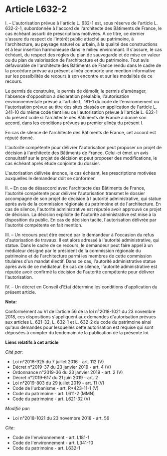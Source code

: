 # Article L632-2

I. – L'autorisation prévue à l'article L. 632-1 est, sous réserve de l'article L. 632-2-1, subordonnée à l'accord de
l'architecte des Bâtiments de France, le cas échéant assorti de prescriptions motivées. A ce titre, ce dernier s'assure du
respect de l'intérêt public attaché au patrimoine, à l'architecture, au paysage naturel ou urbain, à la qualité des
constructions et à leur insertion harmonieuse dans le milieu environnant. Il s'assure, le cas échéant, du respect des règles
du plan de sauvegarde et de mise en valeur ou du plan de valorisation de l'architecture et du patrimoine. Tout avis
défavorable de l'architecte des Bâtiments de France rendu dans le cadre de la procédure prévue au présent alinéa comporte une
mention informative sur les possibilités de recours à son encontre et sur les modalités de ce recours.

Le permis de construire, le permis de démolir, le permis d'aménager, l'absence d'opposition à déclaration préalable,
l'autorisation environnementale prévue à l'article L. 181-1 du code de l'environnement ou l'autorisation prévue au titre des
sites classés en application de l'article L. 341-10 du même code tient lieu de l'autorisation prévue à l'article L. 632-1 du
présent code si l'architecte des Bâtiments de France a donné son accord, dans les conditions prévues au premier alinéa du
présent I.

En cas de silence de l'architecte des Bâtiments de France, cet accord est réputé donné.

L'autorité compétente pour délivrer l'autorisation peut proposer un projet de décision à l'architecte des Bâtiments de
France. Celui-ci émet un avis consultatif sur le projet de décision et peut proposer des modifications, le cas échéant après
étude conjointe du dossier.

L'autorisation délivrée énonce, le cas échéant, les prescriptions motivées auxquelles le demandeur doit se conformer.

II. – En cas de désaccord avec l'architecte des Bâtiments de France, l'autorité compétente pour délivrer l'autorisation
transmet le dossier accompagné de son projet de décision à l'autorité administrative, qui statue après avis de la commission
régionale du patrimoine et de l'architecture. En cas de silence, l'autorité administrative est réputée avoir approuvé ce
projet de décision. La décision explicite de l'autorité administrative est mise à la disposition du public. En cas de
décision tacite, l'autorisation délivrée par l'autorité compétente en fait mention.

III. – Un recours peut être exercé par le demandeur à l'occasion du refus d'autorisation de travaux. Il est alors adressé à
l'autorité administrative, qui statue. Dans le cadre de ce recours, le demandeur peut faire appel à un médiateur désigné par
le président de la commission régionale du patrimoine et de l'architecture parmi les membres de cette commission titulaires
d'un mandat électif. Dans ce cas, l'autorité administrative statue après avis de ce médiateur. En cas de silence, l'autorité
administrative est réputée avoir confirmé la décision de l'autorité compétente pour délivrer l'autorisation.

IV. – Un décret en Conseil d'Etat détermine les conditions d'application du présent article.

**Nota:**

Conformément au VI de l’article 56 de la loi n°2018-1021 du 23 novembre 2018, ces dispositions s'appliquent aux demandes
d'autorisation prévues aux articles L. 621-32, L. 632-1 et L. 632-2 du code du patrimoine ainsi qu'aux demandes pour
lesquelles cette autorisation est requise qui sont déposées à compter du lendemain de la publication de la présente loi.

**Liens relatifs à cet article**

_Cité par_:

  - Loi n°2016-925 du 7 juillet 2016 - art. 112 (V)
  - Décret n°2019-37 du 23 janvier 2019 - art. 4 (V)
  - Ordonnance n°2019-36 du 23 janvier 2019 - art. 2 (V)
  - Décret n°2019-617 du 21 juin 2019 - art. 2
  - Loi n°2019-803 du 29 juillet 2019 - art. 11 (V)
  - Code de l'urbanisme - art. R*423-11-1 (V)
  - Code du patrimoine - art. L611-2 (MMN)
  - Code du patrimoine - art. L621-32 (V)

_Modifié par_:

  - Loi n°2018-1021 du 23 novembre 2018 - art. 56

_Cite_:

  - Code de l'environnement - art. L181-1
  - Code de l'environnement - art. L341-10
  - Code du patrimoine - art. L632-1
